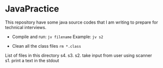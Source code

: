 # JavaPractice
This repository have some java source codes that I am writing to prepare for
technical interviews.

- Compile and run:
  ```jv filename```
  Example:
  ```jv s2```

- Clean all the class files
  ```rm *.class```

List of files in this directory
s4.
s3.
s2. take input from user using scanner
s1. print a text in the stdout
